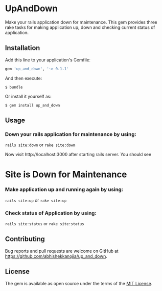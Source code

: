 # UpAndDown

Make your rails application down for maintenance. This gem provides three rake tasks for making application up, down and checking current status of application.

## Installation

Add this line to your application's Gemfile:

```ruby
gem 'up_and_down', '~> 0.1.1'
```

And then execute:

    $ bundle

Or install it yourself as:

    $ gem install up_and_down

## Usage

### Down your rails application for maintenance by using:

``` rails site:down ```
or
``` rake site:down ```

Now visit http://localhost:3000 after starting rails server.
You should see

# Site is Down for Maintenance

### Make application up and running again by using:

``` rails site:up ```
or
``` rake site:up ```

### Check status of Application by using:

``` rails site:status ```
or
``` rake site:status ```

## Contributing

Bug reports and pull requests are welcome on GitHub at https://github.com/abhishekkanojia/up_and_down.

## License

The gem is available as open source under the terms of the [MIT License](https://opensource.org/licenses/MIT).
